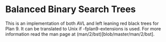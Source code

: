 Balanced Binary Search Trees
==

This is an implementation of both AVL and left leaning red black trees
for Plan 9. It can be translated to Unix if -fplan9-extensions is used.
For more information read the man page at (man/2/bst)[blob/master/man/2/bst].
